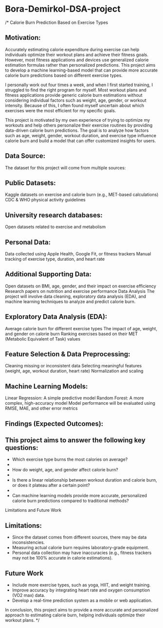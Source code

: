 # Bora-Demirkol-DSA-project

/* Calorie Burn Prediction Based on Exercise Types

## Motivation: 

Accurately estimating calorie expenditure during exercise can help individuals optimize their workout plans and achieve their fitness goals. However, most fitness applications and devices use generalized calorie estimation formulas rather than personalized predictions. This project aims to develop a machine learning-based model that can provide more accurate calorie burn predictions based on different exercise types.

I personally work out four times a week, and when I first started training, I struggled to find the right program for myself. Most workout plans and fitness applications provide generic calorie burn estimations without considering individual factors such as weight, age, gender, or workout intensity. Because of this, I often found myself uncertain about which exercises were the most efficient for my specific goals.

This project is motivated by my own experience of trying to optimize my workouts and help others personalize their exercise routines by providing data-driven calorie burn predictions. The goal is to analyze how factors such as age, weight, gender, workout duration, and exercise type influence calorie burn and build a model that can offer customized insights for users.
## Data Source:

The dataset for this project will come from multiple sources:

## Public Datasets:

Kaggle datasets on exercise and calorie burn (e.g., MET-based calculations)
CDC & WHO physical activity guidelines
## University research databases: 

Open datasets related to exercise and metabolism
## Personal Data:

Data collected using Apple Health, Google Fit, or fitness trackers
Manual tracking of exercise type, duration, and heart rate
## Additional Supporting Data:

Open datasets on BMI, age, gender, and their impact on exercise efficiency
Research papers on nutrition and exercise performance
Data Analysis
The project will involve data cleaning, exploratory data analysis (EDA), and machine learning techniques to analyze and predict calorie burn.

## Exploratory Data Analysis (EDA):

Average calorie burn for different exercise types
The impact of age, weight, and gender on calorie burn
Ranking exercises based on their MET (Metabolic Equivalent of Task) values
## Feature Selection & Data Preprocessing:

Cleaning missing or inconsistent data
Selecting meaningful features (weight, age, workout duration, heart rate)
Normalization and scaling
## Machine Learning Models:

Linear Regression: A simple predictive model
Random Forest: A more complex, high-accuracy model
Model performance will be evaluated using RMSE, MAE, and other error metrics
## Findings (Expected Outcomes):

## This project aims to answer the following key questions:

- Which exercise type burns the most calories on average?
- 
- How do weight, age, and gender affect calorie burn?
- 
- Is there a linear relationship between workout duration and calorie burn, or does it plateau after a certain point?
- 
- Can machine learning models provide more accurate, personalized calorie burn predictions compared to traditional methods?

Limitations and Future Work

## Limitations:
- Since the dataset comes from different sources, there may be data inconsistencies.
- Measuring actual calorie burn requires laboratory-grade equipment.
- Personal data collection may have inaccuracies (e.g., fitness trackers may not be 100% accurate in calorie estimations).

## Future Work
- Include more exercise types, such as yoga, HIIT, and weight training.
- Improve accuracy by integrating heart rate and oxygen consumption (VO2 max) data.
- Develop a real-time prediction system as a mobile or web application.

In conclusion, this project aims to provide a more accurate and personalized approach to estimating calorie burn, helping individuals optimize their workout plans. */
